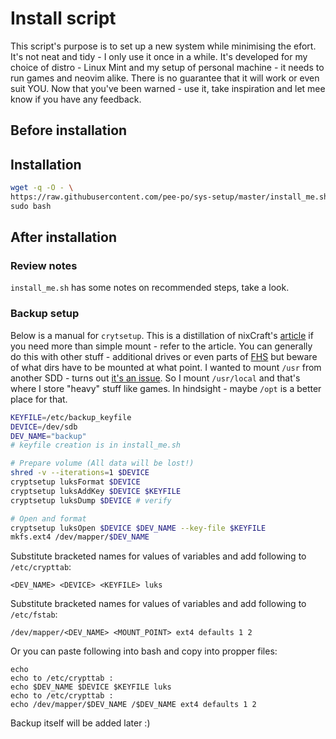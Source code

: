 # Install script

This script's purpose is to set up a new system while minimising the
efort. It's not neat and tidy - I only use it once in a while. It's
developed for my choice of distro - Linux Mint and my setup of
personal machine - it needs to run games and neovim alike. There is
no guarantee that it will work or even suit YOU. Now that you've been
warned - use it, take inspiration and let mee know if you have any
feedback.

## Before installation

## Installation

```bash
wget -q -O - \
https://raw.githubusercontent.com/pee-po/sys-setup/master/install_me.sh \
sudo bash
```

## After installation

### Review notes

`install_me.sh` has some notes on recommended steps, take a look.

### Backup setup

Below is a manual for `crytsetup`. This is a distillation of nixCraft's
[article](https://www.cyberciti.biz/hardware/cryptsetup-add-enable-luks-disk-encryption-keyfile-linux/)
if you need more than simple mount - refer to the article. You can
generally do this with other stuff - additional drives or even parts of
[FHS](https://en.wikipedia.org/wiki/Filesystem_Hierarchy_Standard)
but beware of what dirs have to be mounted at what point. I wanted
to mount `/usr` from another SDD - turns out [it's an issue](https://wiki.freedesktop.org/www/Software/systemd/separate-usr-is-broken/).
So I mount `/usr/local` and that's where I store "heavy" stuff like games.
In hindsight - maybe `/opt` is a better place for that.

```bash
KEYFILE=/etc/backup_keyfile
DEVICE=/dev/sdb
DEV_NAME="backup"
# keyfile creation is in install_me.sh

# Prepare volume (All data will be lost!)
shred -v --iterations=1 $DEVICE
cryptsetup luksFormat $DEVICE
cryptsetup luksAddKey $DEVICE $KEYFILE
cryptsetup luksDump $DEVICE # verify

# Open and format
cryptsetup luksOpen $DEVICE $DEV_NAME --key-file $KEYFILE
mkfs.ext4 /dev/mapper/$DEV_NAME
```

Substitute bracketed names for values of variables and add following
to `/etc/crypttab`:
```
<DEV_NAME> <DEVICE> <KEYFILE> luks
```

Substitute bracketed names for values of variables and add following
to `/etc/fstab`:
```
/dev/mapper/<DEV_NAME> <MOUNT_POINT> ext4 defaults 1 2
```

Or you can paste following into bash and copy into propper files:
```
echo
echo to /etc/crypttab :
echo $DEV_NAME $DEVICE $KEYFILE luks
echo to /etc/crypttab :
echo /dev/mapper/$DEV_NAME /$DEV_NAME ext4 defaults 1 2
```

Backup itself will be added later :)

